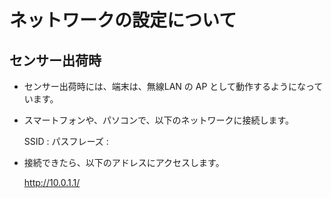 # ネットワークの設定について

## センサー出荷時

- センサー出荷時には、端末は、無線LAN の AP として動作するようになっています。
- スマートフォンや、パソコンで、以下のネットワークに接続します。

    SSID : 
    パスフレーズ : 

- 接続できたら、以下のアドレスにアクセスします。

    http://10.0.1.1/



